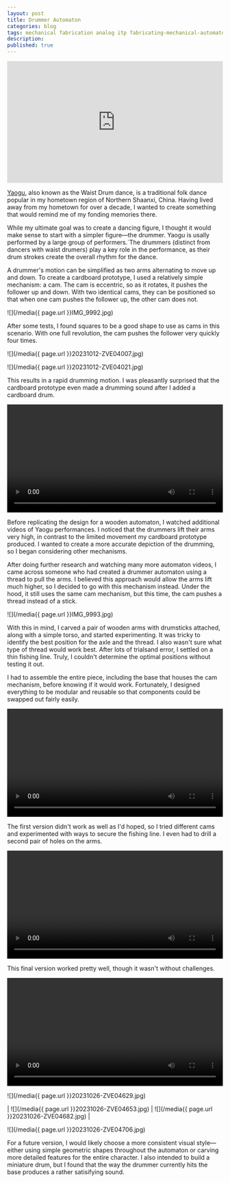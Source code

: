 ```yaml
---
layout: post
title: Drummer Automaton
categories: blog
tags: mechanical fabrication analog itp fabricating-mechanical-automatons featured
description:
published: true
---
```


<div style="padding-bottom:56.25%; position:relative; display:block; width: 100%">
  <iframe width="100%" height="100%" src="https://player.vimeo.com/video/1045595075" style="position:absolute; top:0; left:0;" frameborder="0" allow="autoplay; fullscreen" allowfullscreen></iframe>
</div>

[Yaogu](https://en.wikipedia.org/wiki/Yaogu), also known as the Waist Drum dance, is a traditional folk dance popular in my hometown region of Northern Shaanxi, China. Having lived away from my hometown for over a decade, I wanted to create something that would remind me of my fonding memories there.

<!--more-->

While my ultimate goal was to create a dancing figure, I thought it would make sense to start with a simpler figure—the drummer. Yaogu is usally performed by a large group of performers.`The drummers (distinct from dancers with waist drumers) play a key role in the performance, as their drum strokes create the overall rhythm for the dance.

A drummer's motion can be simplified as two arms alternating to move up and down. To create a cardboard prototype, I used a relatively simple mechanism: a cam. The cam is eccentric, so as it rotates, it pushes the follower up and down. With two identical cams, they can be positioned so that when one cam pushes the follower up, the other cam does not.

![](/media{{ page.url }}IMG_9992.jpg)

After some tests, I found squares to be a good shape to use as cams in this scenario. With one full revolution, the cam pushes the follower very quickly four times.

![](/media{{ page.url }}20231012-ZVE04007.jpg)

![](/media{{ page.url }}20231012-ZVE04021.jpg)

This results in a rapid drumming motion. I was pleasantly surprised that the cardboard prototype even made a drumming sound after I added a cardboard drum.

<video width="100%" preload="auto" controls>
  <source src="/media{{ page.url }}IMG_9812_compressed.mp4" type='video/mp4'>
</video>

Before replicating the design for a wooden automaton, I watched additional videos of Yaogu performances. I noticed that the drummers lift their arms very high, in contrast to the limited movement my cardboard prototype produced. I wanted to create a more accurate depiction of the drumming, so I began considering other mechanisms.

After doing further research and watching many more automaton videos, I came across someone who had created a drummer automaton using a thread to pull the arms. I believed this approach would allow the arms lift much higher, so I decided to go with this mechanism instead. Under the hood, it still uses the same cam mechanism, but this time, the cam pushes a thread instead of a stick.

![](/media{{ page.url }}IMG_9993.jpg)

With this in mind, I carved a pair of wooden arms with drumsticks attached, along with a simple torso, and started experimenting. It was tricky to identify the best position for the axle and the thread. I also wasn't sure what type of thread would work best. After lots of trialsand error, I settled on a thin fishing line. Truly, I couldn't determine the optimal positions without testing it out.

I had to assemble the entire piece, including the base that houses the cam mechanism, before knowing if it would work. Fortunately, I designed everything to be modular and reusable so that components could be swapped out fairly easily.

<video width="100%" preload="auto" controls>
  <source src="/media{{ page.url }}IMG_0044_compressed.mp4" type='video/mp4'>
</video>

The first version didn't work as well as I'd hoped, so I tried different cams and experimented with ways to secure the fishing line. I even had to drill a second pair of holes on the arms.

<video width="100%" preload="auto" controls>
  <source src="/media{{ page.url }}IMG_0157_compressed.mp4" type='video/mp4'>
</video>

This final version worked pretty well, though it wasn't without challenges.

<video width="100%" preload="auto" controls>
  <source src="/media{{ page.url }}20231026_C2959_compressed.mp4" type='video/mp4'>
</video>

![](/media{{ page.url }}20231026-ZVE04629.jpg)

| ![](/media{{ page.url }}20231026-ZVE04653.jpg) | ![](/media{{ page.url }}20231026-ZVE04682.jpg) |

![](/media{{ page.url }}20231026-ZVE04706.jpg)

For a future version, I would likely choose a more consistent visual style—either using simple geometric shapes throughout the automaton or carving more detailed features for the entire character. I also intended to build a miniature drum, but I found that the way the drummer currently hits the base produces a rather satisifying sound.

